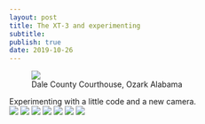 ```yaml
---
layout: post
title: The XT-3 and experimenting
subtitle: 
publish: true
date: 2019-10-26
---
```

<figure>
<img src="https://jonbcarroll.s3.us-east-2.amazonaws.com/20191007-DSCF2349+copy.jpg">
<figcaption> Dale County Courthouse, Ozark Alabama</figcaption>
</figure>
Experimenting with a little code and a new camera.

<div class="row"> 
  <div class="column">
    <img src="wedding.jpg">
    <img src="rocks.jpg">
    <img src="falls2.jpg">
    <img src="paris.jpg">
    <img src="nature.jpg">
    <img src="mist.jpg">
    <img src="paris.jpg">
  </div>
  
</div>